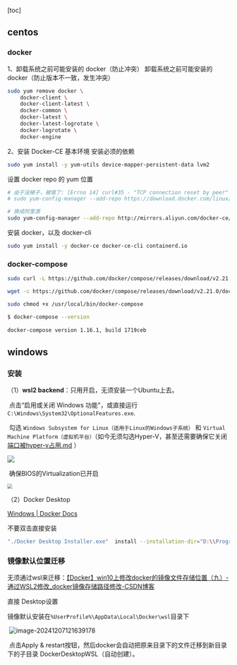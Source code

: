 [toc]

## centos

### docker

1、卸载系统之前可能安装的 docker（防止冲突）
卸载系统之前可能安装的 docker（防止版本不一致，发生冲突）

```bash
sudo yum remove docker \
    docker-client \
    docker-client-latest \
    docker-common \
    docker-latest \
    docker-latest-logrotate \
    docker-logrotate \
    docker-engine
```
2、安装 Docker-CE 基本环境
安装必须的依赖
```bash
sudo yum install -y yum-utils device-mapper-persistent-data lvm2
```

设置 docker repo 的 yum 位置
```bash
# 由于没梯子，被墙了: [Errno 14] curl#35 - "TCP connection reset by peer"
# sudo yum-config-manager --add-repo https://download.docker.com/linux/centos/docker-ce.repo 

# 换成阿里源
sudo yum-config-manager --add-repo http://mirrors.aliyun.com/docker-ce/linux/centos/docker-ce.repo
```

安装 docker，以及 docker-cli
```bash
sudo yum install -y docker-ce docker-ce-cli containerd.io
```

### docker-compose

```bash
sudo curl -L https://github.com/docker/compose/releases/download/v2.21.0/docker-compose-`uname -s`-`uname -m` -o /usr/local/bin/docker-compose

wget -c https://github.com/docker/compose/releases/download/v2.21.0/docker-compose-`uname -s`-`uname -m` -O /usr/local/bin/docker-compose

sudo chmod +x /usr/local/bin/docker-compose

$ docker-compose --version
 
docker-compose version 1.16.1, build 1719ceb
```

## windows

### 安装

（1）**wsl2 backend**：只用开启，无须安装一个Ubuntu上去。

​	点击“启用或关闭 Windows 功能”，或直接运行 `C:\Windows\System32\OptionalFeatures.exe`. 

​	勾选 `Windows Subsystem for Linux（适用于Linux的Windows子系统）` 和 `Virtual Machine Platform（虚拟机平台）`（如今无须勾选Hyper-V，甚至还需要确保它关闭 [端口被hyper-v占用.md](..\..\..\system\win10\端口被hyper-v占用.md) ）


![](https://cdn.jsdelivr.net/gh/sword4869/pic1@main/images/202406231914789.png)

​	确保BIOS的Virtualization已开启

<img src="https://cdn.jsdelivr.net/gh/sword4869/pic1@main/images/202406231933766.jpg" style="zoom:67%;" />

（2）Docker Desktop 

[Windows | Docker Docs](https://docs.docker.com/desktop/setup/install/windows-install/)

不要双击直接安装
```bash
"./Docker Desktop Installer.exe"  install --installation-dir="D:\\Program\\Docker"
```



### 镜像默认位置迁移

无须通过wsl来迁移：[【Docker】win10上修改docker的镜像文件存储位置（九）- 通过WSL2修改_docker镜像存储路径修改-CSDN博客](https://blog.csdn.net/u013948858/article/details/111464534)



直接 Desktop设置

​	镜像默认安装在`%UserProfile%\AppData\Local\Docker\wsl`目录下

​	![image-20241207121639178](https://cdn.jsdelivr.net/gh/sword4869/pic1@main/images/202412071216228.png)

​	点击Apply & restart按钮，然后docker会自动把原来目录下的文件迁移到新目录下的子目录 DockerDesktopWSL（自动创建）。
